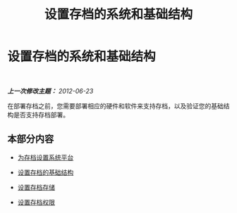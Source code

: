 ﻿---
title: 设置存档的系统和基础结构
TOCTitle: 设置存档的系统和基础结构
ms:assetid: 34bc0414-bd20-436d-bfb8-e47a280d34ac
ms:mtpsurl: https://technet.microsoft.com/zh-cn/library/JJ204795(v=OCS.15)
ms:contentKeyID: 49312451
ms.date: 05/19/2016
mtps_version: v=OCS.15
ms.translationtype: HT
---

# 设置存档的系统和基础结构

 

_**上一次修改主题：** 2012-06-23_

在部署存档之前，您需要部署相应的硬件和软件来支持存档，以及验证您的基础结构是否支持存档部署。

## 本部分内容

  - [为存档设置系统平台](lync-server-2013-setting-up-system-platforms-for-archiving.md)

  - [设置存档的基础结构](lync-server-2013-setting-up-the-infrastructure-for-archiving.md)

  - [设置存档存储](lync-server-2013-setting-up-storage-for-archiving.md)

  - [设置存档权限](lync-server-2013-setting-up-permissions-for-archiving.md)

